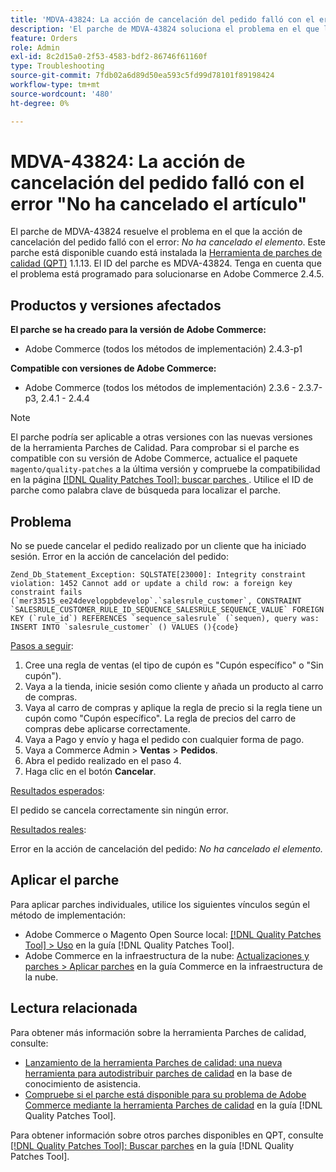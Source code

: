 ```yaml
---
title: 'MDVA-43824: La acción de cancelación del pedido falló con el error "No ha cancelado el artículo"'
description: 'El parche de MDVA-43824 soluciona el problema en el que la acción de cancelación del pedido fallaba con el siguiente error: *No has cancelado el artículo*. Este parche está disponible cuando está instalada la [Quality Patches Tool (QPT)](https://experienceleague.adobe.com/es/docs/commerce-operations/tools/quality-patches-tool/quality-patches-tool-to-self-serve-quality-patches) 1.1.13. El ID del parche es MDVA-43824. Tenga en cuenta que el problema está programado para solucionarse en Adobe Commerce 2.4.5.'
feature: Orders
role: Admin
exl-id: 8c2d15a0-2f53-4583-bdf2-86746f61160f
type: Troubleshooting
source-git-commit: 7fdb02a6d89d50ea593c5fd99d78101f89198424
workflow-type: tm+mt
source-wordcount: '480'
ht-degree: 0%

---
```


# MDVA-43824: La acción de cancelación del pedido falló con el error &quot;No ha cancelado el artículo&quot;

El parche de MDVA-43824 resuelve el problema en el que la acción de cancelación del pedido falló con el error: *No ha cancelado el elemento*. Este parche está disponible cuando está instalada la [Herramienta de parches de calidad (QPT)](https://experienceleague.adobe.com/es/docs/commerce-operations/tools/quality-patches-tool/quality-patches-tool-to-self-serve-quality-patches) 1.1.13. El ID del parche es MDVA-43824. Tenga en cuenta que el problema está programado para solucionarse en Adobe Commerce 2.4.5.

## Productos y versiones afectados

**El parche se ha creado para la versión de Adobe Commerce:**

* Adobe Commerce (todos los métodos de implementación) 2.4.3-p1

**Compatible con versiones de Adobe Commerce:**

* Adobe Commerce (todos los métodos de implementación) 2.3.6 - 2.3.7-p3, 2.4.1 - 2.4.4

>[!NOTE]
>
>El parche podría ser aplicable a otras versiones con las nuevas versiones de la herramienta Parches de Calidad. Para comprobar si el parche es compatible con su versión de Adobe Commerce, actualice el paquete `magento/quality-patches` a la última versión y compruebe la compatibilidad en la página [[!DNL Quality Patches Tool]: buscar parches &#x200B;](https://experienceleague.adobe.com/es/docs/commerce-operations/tools/quality-patches-tool/quality-patches-tool-to-self-serve-quality-patches). Utilice el ID de parche como palabra clave de búsqueda para localizar el parche.

## Problema

No se puede cancelar el pedido realizado por un cliente que ha iniciado sesión. Error en la acción de cancelación del pedido:

```
Zend_Db_Statement_Exception: SQLSTATE[23000]: Integrity constraint violation: 1452 Cannot add or update a child row: a foreign key constraint fails (`mer33515_ee24developpbdevelop`.`salesrule_customer`, CONSTRAINT `SALESRULE_CUSTOMER_RULE_ID_SEQUENCE_SALESRULE_SEQUENCE_VALUE` FOREIGN KEY (`rule_id`) REFERENCES `sequence_salesrule` (`sequen), query was: INSERT INTO `salesrule_customer` () VALUES (){code}
```

<u>Pasos a seguir</u>:

1. Cree una regla de ventas (el tipo de cupón es &quot;Cupón específico&quot; o &quot;Sin cupón&quot;).
1. Vaya a la tienda, inicie sesión como cliente y añada un producto al carro de compras.
1. Vaya al carro de compras y aplique la regla de precio si la regla tiene un cupón como &quot;Cupón específico&quot;. La regla de precios del carro de compras debe aplicarse correctamente.
1. Vaya a Pago y envío y haga el pedido con cualquier forma de pago.
1. Vaya a Commerce Admin > **Ventas** > **Pedidos**.
1. Abra el pedido realizado en el paso 4.
1. Haga clic en el botón **Cancelar**.

<u>Resultados esperados</u>:

El pedido se cancela correctamente sin ningún error.

<u>Resultados reales</u>:

Error en la acción de cancelación del pedido: *No ha cancelado el elemento.*

## Aplicar el parche

Para aplicar parches individuales, utilice los siguientes vínculos según el método de implementación:

* Adobe Commerce o Magento Open Source local: [[!DNL Quality Patches Tool] > Uso](/help/tools/quality-patches-tool/usage.md) en la guía [!DNL Quality Patches Tool].
* Adobe Commerce en la infraestructura de la nube: [Actualizaciones y parches > Aplicar parches](https://experienceleague.adobe.com/docs/commerce-cloud-service/user-guide/develop/upgrade/apply-patches.html?lang=es) en la guía Commerce en la infraestructura de la nube.

## Lectura relacionada

Para obtener más información sobre la herramienta Parches de calidad, consulte:

* [Lanzamiento de la herramienta Parches de calidad: una nueva herramienta para autodistribuir parches de calidad](https://experienceleague.adobe.com/es/docs/commerce-operations/tools/quality-patches-tool/quality-patches-tool-to-self-serve-quality-patches) en la base de conocimiento de asistencia.
* [Compruebe si el parche está disponible para su problema de Adobe Commerce mediante la herramienta Parches de calidad](/help/tools/quality-patches-tool/patches-available-in-qpt/check-patch-for-magento-issue-with-magento-quality-patches.md) en la guía [!DNL Quality Patches Tool].

Para obtener información sobre otros parches disponibles en QPT, consulte [[!DNL Quality Patches Tool]: Buscar parches](https://experienceleague.adobe.com/tools/commerce-quality-patches/index.html?lang=es) en la guía [!DNL Quality Patches Tool].
